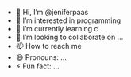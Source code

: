 - 👋 Hi, I’m @jeniferpaas
- 👀 I’m interested in programming 
- 🌱 I’m currently learning c 
- 💞️ I’m looking to collaborate on ...
- 📫 How to reach me 
- 😄 Pronouns: ...
- ⚡ Fun fact: ...

<!---
jeniferpaas/jeniferpaas is a ✨ special ✨ repository because its `README.md` (this file) appears on your GitHub profile.
You can click the Preview link to take a look at your changes.
--->

